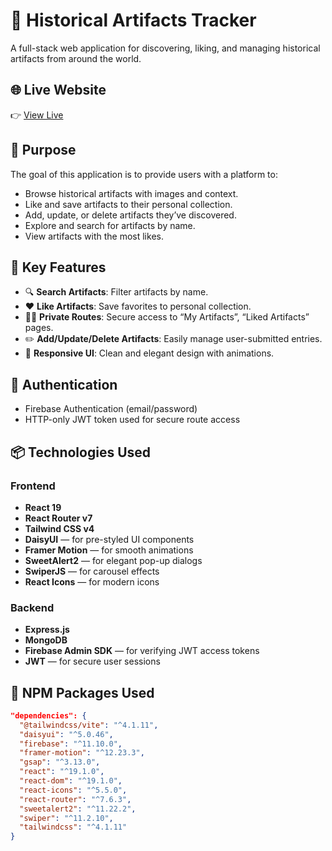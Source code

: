 # 🏺 Historical Artifacts Tracker

A full-stack web application for discovering, liking, and managing historical artifacts from around the world.

## 🌐 Live Website

👉 [View Live](https://your-live-site-url.com)

## 📌 Purpose

The goal of this application is to provide users with a platform to:
- Browse historical artifacts with images and context.
- Like and save artifacts to their personal collection.
- Add, update, or delete artifacts they’ve discovered.
- Explore and search for artifacts by name.
- View artifacts with the most likes.

## 🚀 Key Features

- 🔍 **Search Artifacts**: Filter artifacts by name.
- ❤️ **Like Artifacts**: Save favorites to personal collection.
- 🧑‍💼 **Private Routes**: Secure access to “My Artifacts”, “Liked Artifacts” pages.
- ✏️ **Add/Update/Delete Artifacts**: Easily manage user-submitted entries.
- 🎨 **Responsive UI**: Clean and elegant design with animations.

## 🔐 Authentication

- Firebase Authentication (email/password)
- HTTP-only JWT token used for secure route access

## 📦 Technologies Used

### Frontend
- **React 19**
- **React Router v7**
- **Tailwind CSS v4**
- **DaisyUI** — for pre-styled UI components
- **Framer Motion** — for smooth animations
- **SweetAlert2** — for elegant pop-up dialogs
- **SwiperJS** — for carousel effects
- **React Icons** — for modern icons

### Backend
- **Express.js**
- **MongoDB**
- **Firebase Admin SDK** — for verifying JWT access tokens
- **JWT** — for secure user sessions

## 📁 NPM Packages Used

```json
"dependencies": {
  "@tailwindcss/vite": "^4.1.11",
  "daisyui": "^5.0.46",
  "firebase": "^11.10.0",
  "framer-motion": "^12.23.3",
  "gsap": "^3.13.0",
  "react": "^19.1.0",
  "react-dom": "^19.1.0",
  "react-icons": "^5.5.0",
  "react-router": "^7.6.3",
  "sweetalert2": "^11.22.2",
  "swiper": "^11.2.10",
  "tailwindcss": "^4.1.11"
}
